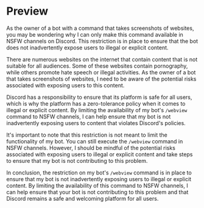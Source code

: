 # Preview
As the owner of a bot with a command that takes screenshots of websites, you may be wondering why I can only make this command available in NSFW channels on Discord. This restriction is in place to ensure that the bot does not inadvertently expose users to illegal or explicit content.

There are numerous websites on the internet that contain content that is not suitable for all audiences. Some of these websites contain pornography, while others promote hate speech or illegal activities. As the owner of a bot that takes screenshots of websites, I need to be aware of the potential risks associated with exposing users to this content.

Discord has a responsibility to ensure that its platform is safe for all users, which is why the platform has a zero-tolerance policy when it comes to illegal or explicit content. By limiting the availability of my bot's `/webview` command to NSFW channels, I can help ensure that my bot is not inadvertently exposing users to content that violates Discord's policies.

It's important to note that this restriction is not meant to limit the functionality of my bot. You can still execute the `/webview` command in NSFW channels. However, I should be mindful of the potential risks associated with exposing users to illegal or explicit content and take steps to ensure that my bot is not contributing to this problem.

In conclusion, the restriction on my bot's `/webview` command is in place to ensure that my bot is not inadvertently exposing users to illegal or explicit content. By limiting the availability of this command to NSFW channels, I can help ensure that your bot is not contributing to this problem and that Discord remains a safe and welcoming platform for all users.
